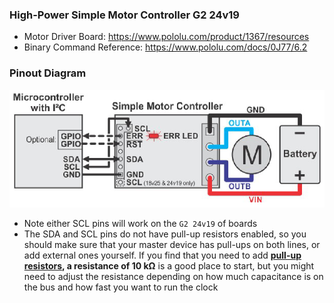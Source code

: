 ### High-Power Simple Motor Controller G2 24v19

- Motor Driver Board: https://www.pololu.com/product/1367/resources
- Binary Command Reference: https://www.pololu.com/docs/0J77/6.2

### Pinout Diagram

![image](https://raw.githubusercontent.com/GlennTatum/rit-rovers/refs/heads/main/INTLLAB_PUMP/pump.png)

- Note either SCL pins will work on the `G2 24v19` of boards
- The SDA and SCL pins do not have pull-up resistors enabled, so you should make sure that your
master device has pull-ups on both lines, or add external ones yourself. If you find that you need to
add **<u>pull-up resistors</u>, a resistance of 10 kΩ** is a good place to start, but you might need to adjust the
resistance depending on how much capacitance is on the bus and how fast you want to run the clock